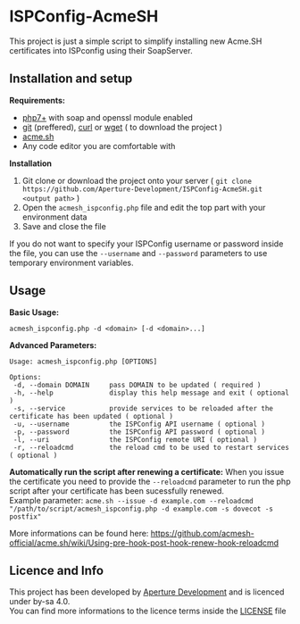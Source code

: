 # ISPConfig-AcmeSH
This project is just a simple script to simplify installing new Acme.SH certificates into ISPconfig using their SoapServer.

## Installation and setup

__**Requirements:**__
- [php7+](https://www.php.net/) with soap and openssl module enabled
- [git](https://git-scm.com/) (preffered), [curl](https://curl.se/) or [wget](https://www.gnu.org/software/wget/) ( to download the project )
- [acme.sh](https://github.com/acmesh-official/acme.sh)
- Any code editor you are comfortable with

__**Installation**__
1. Git clone or download the project onto your server ( ``git clone https://github.com/Aperture-Development/ISPConfig-AcmeSH.git <output path>`` )
2. Open the ``acmesh_ispconfig.php`` file and edit the top part with your environment data
3. Save and close the file

If you do not want to specify your ISPConfig username or password inside the file, you can use the ``--username`` and ``--password`` parameters to use temporary environment variables.

## Usage

__**Basic Usage:**__

``acmesh_ispconfig.php -d <domain> [-d <domain>...]``

__**Advanced Parameters:**__
```
Usage: acmesh_ispconfig.php [OPTIONS]

Options:
 -d, --domain DOMAIN     pass DOMAIN to be updated ( required )
 -h, --help              display this help message and exit ( optional )
 -s, --service           provide services to be reloaded after the certificate has been updated ( optional )
 -u, --username          the ISPConfig API username ( optional )
 -p, --password          the ISPConfig API password ( optional )
 -l, --uri               the ISPConfig remote URI ( optional )
 -r, --reloadcmd         the reload cmd to be used to restart services ( optional )
```

__**Automatically run the script after renewing a certificate:**__
When you issue the certificate you need to provide the ``--reloadcmd`` parameter to run the php script after your certificate has been sucessfully renewed.  
Example parameter: ``acme.sh --issue -d example.com --reloadcmd "/path/to/script/acmesh_ispconfig.php -d example.com -s dovecot -s postfix"``

More informations can be found here: https://github.com/acmesh-official/acme.sh/wiki/Using-pre-hook-post-hook-renew-hook-reloadcmd

## Licence and Info
This project has been developed by [Aperture Development](https://www.Aperture-Development.de) and is licenced under by-sa 4.0.  
You can find more informations to the licence terms inside the [LICENSE](LICENSE) file